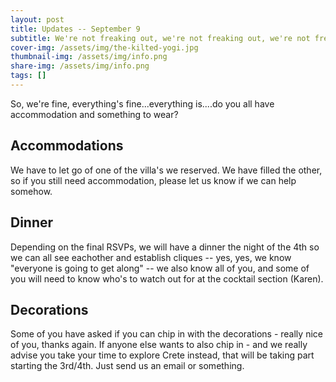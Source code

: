 ```yaml
---
layout: post
title: Updates -- September 9
subtitle: We're not freaking out, we're not freaking out, we're not freaking out....we're...
cover-img: /assets/img/the-kilted-yogi.jpg
thumbnail-img: /assets/img/info.png
share-img: /assets/img/info.png
tags: []
---
```


So, we're fine, everything's fine...everything is....do you all have accommodation and something to wear?

Accommodations
-----
We have to let go of one of the villa's we reserved. We have filled the other, so if you still need accommodation, please let us know if we can help somehow. 

Dinner
-----
Depending on the final RSVPs, we will have a dinner the night of the 4th so we can all see eachother and establish cliques -- yes, yes, we know "everyone is going to get along" -- we also know all of you, and some of you will need to know who's to watch out for at the cocktail section (Karen). 

Decorations
-----

Some of you have asked if you can chip in with the decorations - really nice of you, thanks again. If anyone else wants to also chip in - and we really advise you take your time to explore Crete instead, that will be taking part starting the 3rd/4th. Just send us an email or something. 




